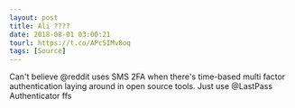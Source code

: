 ```yaml
---
layout: post
title: Ali ????
date: 2018-08-01 03:00:21
tourl: https://t.co/APc5IMv8oq
tags: [Source]
---
```

Can't believe @reddit uses SMS 2FA when there's time-based multi factor authentication laying around in open source tools. Just use @LastPass Authenticator ffs